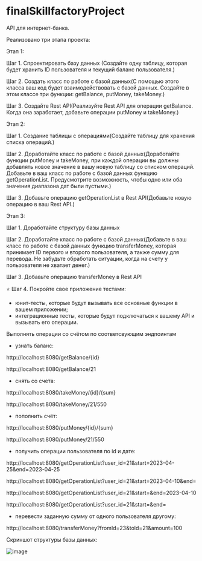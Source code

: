 # finalSkillfactoryProject
API для интернет-банка.

Реализовано три этапа проекта:

Этап 1:

Шаг 1. Спроектировать базу данных (Создайте одну таблицу, которая будет хранить ID пользователя и текущий баланс пользователя.)

Шаг 2. Создать класс по работе с базой данных(С помощью этого класса ваш код будет взаимодействовать с базой данных. 
Создайте в этом классе три функции: getBalance, putMoneу, takeMoney.)

Шаг 3. Создайте Rest API(Реализуйте Rest API для операции getBalance. Когда она заработает, добавьте операции putMoney и takeMoney.)


Этап 2:

Шаг 1. Создание таблицы с операциями(Создайте таблицу для хранения списка операций.)

Шаг 2. Доработайте класс по работе с базой данных(Доработайте функции putMoney и takeMoney, при каждой операции вы должны добавлять новое значение в вашу новую таблицу со списком операций. Добавьте в ваш класс по работе с базой данных функцию getOperationList. Предусмотрите возможность, чтобы одно или оба значения диапазона дат были пустыми.)

Шаг 3.  Добавьте операцию getOperationList в Rest API(Добавьте новую операцию в ваш Rest API.)


Этап 3:

Шаг 1. Доработайте структуру базы данных

Шаг 2. Доработайте класс по работе с базой данных(Добавьте в ваш класс по работе с базой данных функцию transferMoney, которая принимает ID первого и второго пользователя, а также сумму для перевода. Не забудьте обработать ситуации, когда на счету у пользователя не хватает денег.)

Шаг 3. Добавьте операцию transferMoney в Rest API

⭐ Шаг 4. Покройте свое приложение тестами:
- юнит-тесты, которые будут вызывать все основные функции в вашем приложении;
- интеграционные тесты, которые будут подключаться к вашему API и вызывать его операции.



Выполнять операции со счётом по соответсвующим эндпоинтам

- узнать баланс:

http://localhost:8080/getBalance/{id}

http://localhost:8080/getBalance/21

- снять со счета:

http://localhost:8080/takeMoney/{id}/{sum}

http://localhost:8080/takeMoney/21/550

- пополнить счёт:

http://localhost:8080/putMoney/{id}/{sum}

http://localhost:8080/putMoney/21/550

- получить операции пользователя по id и дате:

http://localhost:8080/getOperationList?user_id=21&start=2023-04-25&end=2023-04-25

http://localhost:8080/getOperationList?user_id=21&start=2023-04-10&end=

http://localhost:8080/getOperationList?user_id=21&start=&end=2023-04-10

http://localhost:8080/getOperationList?user_id=21&start=&end=

- перевести заданную сумму от одного пользователя другому:

http://localhost:8080/transferMoney?fromId=23&toId=21&amount=100



Скриншот структуры базы данных:

![image](https://user-images.githubusercontent.com/96256651/234287456-a14f9ded-eca8-4b4c-b207-1ecdbe9e267c.png)

